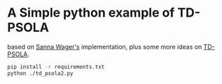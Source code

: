 # A Simple python example of TD-PSOLA

based on [Sanna Wager's][1] implementation, plus some more ideas on [TD-PSOLA][2].

```bash
pip install -r requirements.txt
python ./td_psola2.py
```

[1]: https://github.com/sannawag/TD-PSOLA
[2]: https://courses.engr.illinois.edu/ece420/sp2022/lab5/lab/

